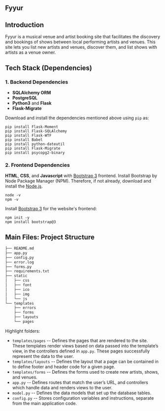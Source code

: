 Fyyur
-----

## Introduction

Fyyur is a musical venue and artist booking site that facilitates the discovery and bookings of shows between local performing artists and venues. This site lets you list new artists and venues, discover them, and list shows with artists as a venue owner.


## Tech Stack (Dependencies)

### 1. Backend Dependencies
 * **SQLAlchemy ORM**
 * **PostgreSQL**
 * **Python3** and **Flask**
 * **Flask-Migrate**

Download and install the dependencies mentioned above using `pip` as:
```
pip install Flask-Moment
pip install Flask-SQLAlchemy
pip install Flask-WTF
pip install Babel
pip install python-dateutil
pip install Flask-Migrate
pip install psycopg2-binary
```



### 2. Frontend Dependencies
**HTML**, **CSS**, and **Javascript** with [Bootstrap 3](https://getbootstrap.com/docs/3.4/customize/) frontend. Install Bootstrap by Node Package Manager (NPM). Therefore, if not already, download and install the [Node.js](https://nodejs.org/en/download/).

```
node -v
npm -v
```

Install [Bootstrap 3](https://getbootstrap.com/docs/3.3/getting-started/) for the website's frontend:
```
npm init -y
npm install bootstrap@3
```

## Main Files: Project Structure

  ```sh
  ├── README.md
  ├── app.py
  ├── config.py
  ├── error.log
  ├── forms.py
  ├── requirements.txt
  ├── static
  │   ├── css 
  │   ├── font
  │   ├── ico
  │   ├── img
  │   └── js
  └── templates
      ├── errors
      ├── forms
      ├── layouts
      └── pages
  ```

Highlight folders:
* `templates/pages` -- Defines the pages that are rendered to the site. These templates render views based on data passed into the template’s view, in the controllers defined in `app.py`. These pages successfully represent the data to the user.
* `templates/layouts` -- Defines the layout that a page can be contained in to define footer and header code for a given page.
* `templates/forms` -- Defines the forms used to create new artists, shows, and venues.
* `app.py` --  Defines routes that match the user’s URL, and controllers which handle data and renders views to the user.
* `model.py` --  Defines the data models that set up the database tables.
* `config.py` --  Stores configuration variables and instructions, separate from the main application code.